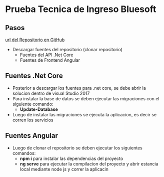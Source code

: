 # Prueba Tecnica de Ingreso Bluesoft

## Pasos

[url del Repositorio en GitHub](https://github.com/jhozap/bluesoft)

- Descargar fuentes del repositorio (clonar repositorio)
    - Fuentes del API .Net Core
    - Fuentes de Frontend Angular

## Fuentes .Net Core

- Posterior a descargar los fuentes para .net core, se debe abrir la solucion dentro de visual Studio 2017
- Para instalar la base de datos se deben ejecutar las migraciones con el siguiente comando:
    - **Update-Database**
- Luego de instalar las migraciones se ejecuta la aplicacion, es decir se corren los servicios

## Fuentes Angular

- Luego de clonar el repositorio se deben ejecutar los siguientes comandos:
    - **npm i** para instalar las dependencias del proyecto
    - **ng serve** para ejecutar la compilacion del proyecto y abrir estancia local mediante node js y correr la aplicacin

